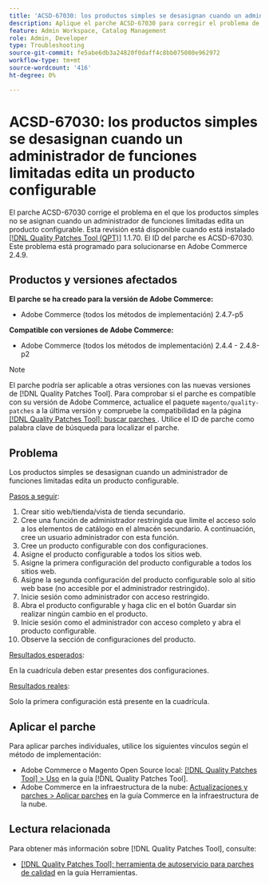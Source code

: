 ```yaml
---
title: 'ACSD-67030: los productos simples se desasignan cuando un administrador de funciones limitadas edita un producto configurable'
description: Aplique el parche ACSD-67030 para corregir el problema de Adobe Commerce en el que los productos simples no se asignan cuando un administrador de funciones limitadas edita un producto configurable.
feature: Admin Workspace, Catalog Management
role: Admin, Developer
type: Troubleshooting
source-git-commit: fe5abe6db3a24820f0daff4c8bb075080e962972
workflow-type: tm+mt
source-wordcount: '416'
ht-degree: 0%

---
```



# ACSD-67030: los productos simples se desasignan cuando un administrador de funciones limitadas edita un producto configurable

El parche ACSD-67030 corrige el problema en el que los productos simples no se asignan cuando un administrador de funciones limitadas edita un producto configurable. Esta revisión está disponible cuando está instalado [[!DNL Quality Patches Tool (QPT)]](/help/tools/quality-patches-tool/quality-patches-tool-to-self-serve-quality-patches.md) 1.1.70. El ID del parche es ACSD-67030. Este problema está programado para solucionarse en Adobe Commerce 2.4.9.


## Productos y versiones afectados

**El parche se ha creado para la versión de Adobe Commerce:**

* Adobe Commerce (todos los métodos de implementación) 2.4.7-p5

**Compatible con versiones de Adobe Commerce:**

* Adobe Commerce (todos los métodos de implementación) 2.4.4 - 2.4.8-p2

>[!NOTE]
>
>El parche podría ser aplicable a otras versiones con las nuevas versiones de [!DNL Quality Patches Tool]. Para comprobar si el parche es compatible con su versión de Adobe Commerce, actualice el paquete `magento/quality-patches` a la última versión y compruebe la compatibilidad en la página [[!DNL Quality Patches Tool]: buscar parches ](https://experienceleague.adobe.com/tools/commerce-quality-patches/index.html). Utilice el ID de parche como palabra clave de búsqueda para localizar el parche.

## Problema

Los productos simples se desasignan cuando un administrador de funciones limitadas edita un producto configurable.

<u>Pasos a seguir</u>:

1. Crear sitio web/tienda/vista de tienda secundario.
1. Cree una función de administrador restringida que limite el acceso solo a los elementos de catálogo en el almacén secundario. A continuación, cree un usuario administrador con esta función.
1. Cree un producto configurable con dos configuraciones.
1. Asigne el producto configurable a todos los sitios web.
1. Asigne la primera configuración del producto configurable a todos los sitios web.
1. Asigne la segunda configuración del producto configurable solo al sitio web base (no accesible por el administrador restringido).
1. Inicie sesión como administrador con acceso restringido.
1. Abra el producto configurable y haga clic en el botón Guardar sin realizar ningún cambio en el producto.
1. Inicie sesión como el administrador con acceso completo y abra el producto configurable.
1. Observe la sección de configuraciones del producto.


<u>Resultados esperados</u>:

En la cuadrícula deben estar presentes dos configuraciones.

<u>Resultados reales</u>:

Solo la primera configuración está presente en la cuadrícula.

## Aplicar el parche

Para aplicar parches individuales, utilice los siguientes vínculos según el método de implementación:

* Adobe Commerce o Magento Open Source local: [[!DNL Quality Patches Tool] > Uso](/help/tools/quality-patches-tool/usage.md) en la guía [!DNL Quality Patches Tool].
* Adobe Commerce en la infraestructura de la nube: [Actualizaciones y parches > Aplicar parches](https://experienceleague.adobe.com/docs/commerce-cloud-service/user-guide/develop/upgrade/apply-patches.html) en la guía Commerce en la infraestructura de la nube.

## Lectura relacionada

Para obtener más información sobre [!DNL Quality Patches Tool], consulte:

* [[!DNL Quality Patches Tool]: herramienta de autoservicio para parches de calidad](/help/tools/quality-patches-tool/quality-patches-tool-to-self-serve-quality-patches.md) en la guía Herramientas.
